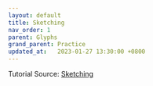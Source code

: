 ```yaml
---
layout: default
title: Sketching
nav_order: 1
parent: Glyphs
grand_parent: Practice
updated_at:   2023-01-27 13:30:00 +0800
---
```

Tutorial Source: [Sketching](https://glyphsapp.com/learn/sketching)

